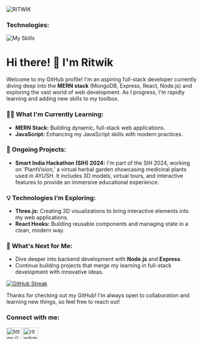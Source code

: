 ![RITWIK ](https://github.com/user-attachments/assets/3068c48b-b861-45ec-a53b-e5d794818778)
<h3 align="left">Technologies:</h3>
<img src="https://skillicons.dev/icons?i=css,cs,cpp,c,blender,autocad,github,git,figma,expressjs,html,java,javascript,mongodb,nodejs,postgresql,python,react,threejs,unity,vite&theme=dark&perline=15" alt="My Skills" /></a>

# Hi there! 👋 I'm Ritwik

Welcome to my GitHub profile! I'm an aspiring full-stack developer currently diving deep into the **MERN stack** (MongoDB, Express, React, Node.js) and exploring the vast world of web development. As I progress, I'm rapidly learning and adding new skills to my toolbox.

### 👨‍💻 What I'm Currently Learning:
- **MERN Stack:** Building dynamic, full-stack web applications.
- **JavaScript:** Enhancing my JavaScript skills with modern practices.

### 🌱 Ongoing Projects:
- **Smart India Hackathon (SIH) 2024:** I'm part of the SIH 2024, working on 'PlantVision,' a virtual herbal garden showcasing medicinal plants used in AYUSH. It includes 3D models, virtual tours, and interactive features to provide an immersive educational experience.

### 💡 Technologies I’m Exploring:
- **Three.js:** Creating 3D visualizations to bring interactive elements into my web applications.
- **React Hooks:** Building reusable components and managing state in a clean, modern way.

### 🚀 What's Next for Me:
- Dive deeper into backend development with **Node.js** and **Express**.
- Continue building projects that merge my learning in full-stack development with innovative ideas.


<a href="https://git.io/streak-stats"><img src="https://github-readme-streak-stats.herokuapp.com?user=ritwikmohanty&theme=dark-minimalist" alt="GitHub Streak" /></a>


Thanks for checking out my GitHub! I’m always open to collaboration and learning new things, so feel free to reach out!

<h3 align="left">Connect with me:</h3>
<p align="left">
<a href="https://www.linkedin.com/in/ritwik-mohanty-915699297/" target="blank"><img align="center" src="https://raw.githubusercontent.com/rahuldkjain/github-profile-readme-generator/master/src/images/icons/Social/linked-in-alt.svg" alt="https://www.linkedin.com/in/ritwik-mohanty-915699297/" height="30" width="40" /></a>
<a href="https://instagram.com/ritwikmohanty3900" target="blank"><img align="center" src="https://raw.githubusercontent.com/rahuldkjain/github-profile-readme-generator/master/src/images/icons/Social/instagram.svg" alt="ritwikmohanty3900" height="30" width="40" /></a>
</p>
